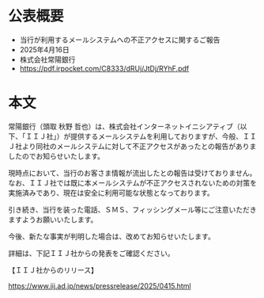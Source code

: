 # 公表概要
- 当行が利用するメールシステムへの不正アクセスに関するご報告
- 2025年4月16日
- 株式会社常陽銀行
- https://pdf.irpocket.com/C8333/dRUj/JtDj/RYhF.pdf

# 本文
常陽銀行（頭取 秋野 哲也）は、株式会社インターネットイニシアティブ（以下、「ＩＩＪ社」）が提供するメールシステムを利用しておりますが、今般、ＩＩＪ社より同社のメールシステムに対して不正アクセスがあったとの報告がありましたのでお知らせいたします。

現時点において、当行のお客さま情報が流出したとの報告は受けておりません。なお、ＩＩＪ社では既に本メールシステムが不正アクセスされないための対策を実施済みであり、現在は安全に利用可能な状態となっております。

引き続き、当行を装った電話、ＳＭＳ、フィッシングメール等にご注意いただきますようお願いいたします。

今後、新たな事実が判明した場合は、改めてお知らせいたします。

詳細は、下記ＩＩＪ社からの発表をご確認ください。

【ＩＩＪ社からのリリース】

https://www.iij.ad.jp/news/pressrelease/2025/0415.html
